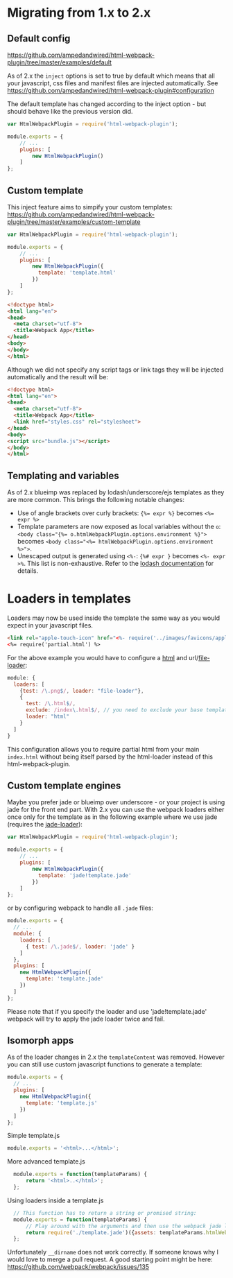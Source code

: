 # Migrating from 1.x to 2.x

## Default config

https://github.com/ampedandwired/html-webpack-plugin/tree/master/examples/default

As of 2.x the `inject` options is set to true by default which means that all your javascript, css files and manifest files are injected automatically. See https://github.com/ampedandwired/html-webpack-plugin#configuration

The default template has changed according to the inject option - but should behave like the previous version did.


```js
var HtmlWebpackPlugin = require('html-webpack-plugin');

module.exports = {
    // ...
    plugins: [
        new HtmlWebpackPlugin()
    ]
};
```

## Custom template

This inject feature aims to simpify your custom templates:
https://github.com/ampedandwired/html-webpack-plugin/tree/master/examples/custom-template

```js
var HtmlWebpackPlugin = require('html-webpack-plugin');

module.exports = {
    // ...
    plugins: [
        new HtmlWebpackPlugin({
          template: 'template.html'
        })
    ]
};
```

```html
<!doctype html>
<html lang="en">
<head>
  <meta charset="utf-8">
  <title>Webpack App</title>
</head>
<body>
</body>
</html>
```

Although we did not specify any script tags or link tags they will be injected automatically and the result will be:
```html
<!doctype html>
<html lang="en">
<head>
  <meta charset="utf-8">
  <title>Webpack App</title>
  <link href="styles.css" rel="stylesheet">
</head>
<body>
<script src="bundle.js"></script>
</body>
</html>
```

## Templating and variables

As of 2.x blueimp was replaced by lodash/underscore/ejs templates as they are more common.
This brings the following notable changes:
- Use of angle brackets over curly brackets: `{%= expr %}` becomes `<%= expr %>`
- Template parameters are now exposed as local variables without the `o`: `<body class="{%= o.htmlWebpackPlugin.options.environment %}">` becomes `<body class="<%= htmlWebpackPlugin.options.environment %>">`.
- Unescaped output is generated using `<%-`: `{%# expr }` becomes `<%- expr >%`.
This list is non-exhaustive. Refer to the [lodash documentation](https://lodash.com/docs/#template) for details.

# Loaders in templates
Loaders may now be used inside the template the same way as you would expect in your javascript files.

```html
<link rel="apple-touch-icon" href="<%- require('../images/favicons/apple-icon-60x60.png') %>">
<%= require('partial.html') %>
```

For the above example you would have to configure a [html](https://github.com/webpack/html-loader) and url/[file-loader](https://github.com/webpack/file-loader):

```js
module: {
  loaders: [
    {test: /\.png$/, loader: "file-loader"},
    {
      test: /\.html$/,
      exclude: /index\.html$/, // you need to exclude your base template (unless you do not want this plugin own templating feature)
      loader: "html"
    }
  ]
}
```

This configuration allows you to require partial html from your main `index.html` without being itself parsed by the html-loader instead of this html-webpack-plugin.


## Custom template engines

Maybe you prefer jade or blueimp over underscore - or your project is using jade for the front end part.
With 2.x you can use the webpack loaders either once only for the template as in the following example
where we use jade (requires the [jade-loader](https://github.com/webpack/jade-loader)):

```js
var HtmlWebpackPlugin = require('html-webpack-plugin');

module.exports = {
    // ...
    plugins: [
        new HtmlWebpackPlugin({
          template: 'jade!template.jade'
        })
    ]
};
```

or by configuring webpack to handle all `.jade` files:

```js
module.exports = {
  // ...
  module: {
    loaders: [
      { test: /\.jade$/, loader: 'jade' }
    ]
  },
  plugins: [
    new HtmlWebpackPlugin({
      template: 'template.jade'
    })
  ]
};
```

Please note that if you specify the loader and use 'jade!template.jade' webpack will try to apply the jade loader twice and fail.

## Isomorph apps

As of the loader changes in 2.x the `templateContent` was removed.
However you can still use custom javascript functions to generate a template:

```js
module.exports = {
  // ...
  plugins: [
    new HtmlWebpackPlugin({
      template: 'template.js'
    })
  ]
};
```
Simple template.js
```js
module.exports = '<html>...</html>';
```
More advanced template.js
```js
  module.exports = function(templateParams) {
      return '<html>..</html>';
  };
```
Using loaders inside a template.js
```js
  // This function has to return a string or promised string:
  module.exports = function(templateParams) {
      // Play around with the arguments and then use the webpack jade loader to load the jade:
      return require('./template.jade')({assets: templateParams.htmlWebpackPlugin.files});
  };
```

Unfortunately `__dirname` does not work correctly.
If someone knows why I would love to merge a pull request.
A good starting point might be here: https://github.com/webpack/webpack/issues/135
